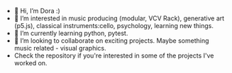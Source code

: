 - 👋 Hi, I’m Dora :)
- 👀 I’m interested in music producing (modular, VCV Rack), generative art (p5.js), classical instruments:cello, psychology, learning new things.
- 🌱 I’m currently learning python, pytest.
- 💞️ I’m looking to collaborate on exciting projects. Maybe something music related - visual graphics.
- Check the repository if you're interested in some of the projects I've worked on.

<!---
Mormiii/Mormiii is a ✨ special ✨ repository because its `README.md` (this file) appears on your GitHub profile.
You can click the Preview link to take a look at your changes.
--->
